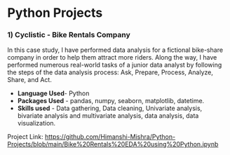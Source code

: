 # Python Projects

### 1) Cyclistic -  Bike Rentals Company

In this case study, I have performed data analysis for a fictional bike-share company in order to help them attract more riders. Along the way, I have performed numerous real-world tasks of a junior data analyst by following the steps of the data analysis process: Ask, Prepare, Process, Analyze, Share, and Act. 

- **Language Used**- Python
- **Packages Used** - pandas, numpy, seaborn, matplotlib, datetime.
- **Skills used** - Data gathering, Data cleaning, Univariate analysis, bivariate analysis and multivariate analysis, data analysis, data visualization.

Project Link: https://github.com/Himanshi-Mishra/Python-Projects/blob/main/Bike%20Rentals%20EDA%20using%20Python.ipynb
